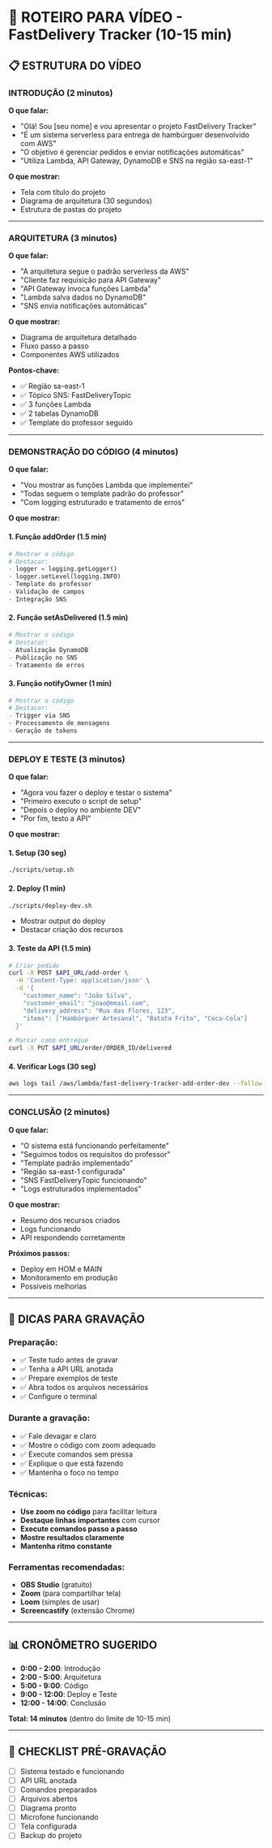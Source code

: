 # 🎥 ROTEIRO PARA VÍDEO - FastDelivery Tracker (10-15 min)

## 📋 **ESTRUTURA DO VÍDEO**

### **INTRODUÇÃO (2 minutos)**

**O que falar:**
- "Olá! Sou [seu nome] e vou apresentar o projeto FastDelivery Tracker"
- "É um sistema serverless para entrega de hambúrguer desenvolvido com AWS"
- "O objetivo é gerenciar pedidos e enviar notificações automáticas"
- "Utiliza Lambda, API Gateway, DynamoDB e SNS na região sa-east-1"

**O que mostrar:**
- Tela com título do projeto
- Diagrama de arquitetura (30 segundos)
- Estrutura de pastas do projeto

---

### **ARQUITETURA (3 minutos)**

**O que falar:**
- "A arquitetura segue o padrão serverless da AWS"
- "Cliente faz requisição para API Gateway"
- "API Gateway invoca funções Lambda"
- "Lambda salva dados no DynamoDB"
- "SNS envia notificações automáticas"

**O que mostrar:**
- Diagrama de arquitetura detalhado
- Fluxo passo a passo
- Componentes AWS utilizados

**Pontos-chave:**
- ✅ Região sa-east-1
- ✅ Tópico SNS: FastDeliveryTopic
- ✅ 3 funções Lambda
- ✅ 2 tabelas DynamoDB
- ✅ Template do professor seguido

---

### **DEMONSTRAÇÃO DO CÓDIGO (4 minutos)**

**O que falar:**
- "Vou mostrar as funções Lambda que implementei"
- "Todas seguem o template padrão do professor"
- "Com logging estruturado e tratamento de erros"

**O que mostrar:**

#### **1. Função addOrder (1.5 min)**
```python
# Mostrar o código
# Destacar:
- logger = logging.getLogger()
- logger.setLevel(logging.INFO)
- Template do professor
- Validação de campos
- Integração SNS
```

#### **2. Função setAsDelivered (1.5 min)**
```python
# Mostrar o código
# Destacar:
- Atualização DynamoDB
- Publicação no SNS
- Tratamento de erros
```

#### **3. Função notifyOwner (1 min)**
```python
# Mostrar o código
# Destacar:
- Trigger via SNS
- Processamento de mensagens
- Geração de tokens
```

---

### **DEPLOY E TESTE (3 minutos)**

**O que falar:**
- "Agora vou fazer o deploy e testar o sistema"
- "Primeiro executo o script de setup"
- "Depois o deploy no ambiente DEV"
- "Por fim, testo a API"

**O que mostrar:**

#### **1. Setup (30 seg)**
```bash
./scripts/setup.sh
```

#### **2. Deploy (1 min)**
```bash
./scripts/deploy-dev.sh
```
- Mostrar output do deploy
- Destacar criação dos recursos

#### **3. Teste da API (1.5 min)**
```bash
# Criar pedido
curl -X POST $API_URL/add-order \
  -H 'Content-Type: application/json' \
  -d '{
    "customer_name": "João Silva",
    "customer_email": "joao@email.com",
    "delivery_address": "Rua das Flores, 123",
    "items": ["Hambúrguer Artesanal", "Batata Frita", "Coca-Cola"]
  }'

# Marcar como entregue
curl -X PUT $API_URL/order/ORDER_ID/delivered
```

#### **4. Verificar Logs (30 seg)**
```bash
aws logs tail /aws/lambda/fast-delivery-tracker-add-order-dev --follow
```

---

### **CONCLUSÃO (2 minutos)**

**O que falar:**
- "O sistema está funcionando perfeitamente"
- "Seguimos todos os requisitos do professor"
- "Template padrão implementado"
- "Região sa-east-1 configurada"
- "SNS FastDeliveryTopic funcionando"
- "Logs estruturados implementados"

**O que mostrar:**
- Resumo dos recursos criados
- Logs funcionando
- API respondendo corretamente

**Próximos passos:**
- Deploy em HOM e MAIN
- Monitoramento em produção
- Possíveis melhorias

---

## 🎯 **DICAS PARA GRAVAÇÃO**

### **Preparação:**
- ✅ Teste tudo antes de gravar
- ✅ Tenha a API URL anotada
- ✅ Prepare exemplos de teste
- ✅ Abra todos os arquivos necessários
- ✅ Configure o terminal

### **Durante a gravação:**
- ✅ Fale devagar e claro
- ✅ Mostre o código com zoom adequado
- ✅ Execute comandos sem pressa
- ✅ Explique o que está fazendo
- ✅ Mantenha o foco no tempo

### **Técnicas:**
- **Use zoom no código** para facilitar leitura
- **Destaque linhas importantes** com cursor
- **Execute comandos passo a passo**
- **Mostre resultados claramente**
- **Mantenha ritmo constante**

### **Ferramentas recomendadas:**
- **OBS Studio** (gratuito)
- **Zoom** (para compartilhar tela)
- **Loom** (simples de usar)
- **Screencastify** (extensão Chrome)

---

## 📊 **CRONÔMETRO SUGERIDO**

- **0:00 - 2:00**: Introdução
- **2:00 - 5:00**: Arquitetura
- **5:00 - 9:00**: Código
- **9:00 - 12:00**: Deploy e Teste
- **12:00 - 14:00**: Conclusão

**Total: 14 minutos** (dentro do limite de 10-15 min)

---

## 🚨 **CHECKLIST PRÉ-GRAVAÇÃO**

- [ ] Sistema testado e funcionando
- [ ] API URL anotada
- [ ] Comandos preparados
- [ ] Arquivos abertos
- [ ] Diagrama pronto
- [ ] Microfone funcionando
- [ ] Tela configurada
- [ ] Backup do projeto
